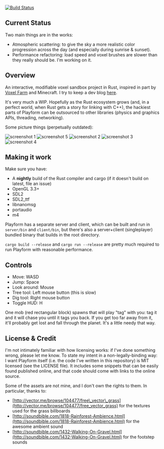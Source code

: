 [![Build Status](https://travis-ci.org/bfops/playform.svg?branch=master)](https://travis-ci.org/bfops/playform)

## Current Status

Two main things are in the works:

  * Atmospheric scattering: to give the sky a more realistic color progression across the day (and especially during sunrise & sunset).
  * Performance refactoring: load speed and voxel brushes are slower than they really should be. I'm working on it.

## Overview

An interactive, modifiable voxel sandbox project in Rust, inspired in part by [Voxel Farm](http://procworld.blogspot.com/) and Minecraft. I try to keep a dev blog [here](http://playformdev.blogspot.com/).

It's very much a WIP. Hopefully as the Rust ecosystem grows (and, in a perfect world, when Rust gets a story for linking with C++),
the hackiest parts of Playform can be outsourced to other libraries (physics and graphics APIs, threading, networking).

Some picture things (perpetually outdated):

![screenshot 1](/../screenshots/screenshots/screenshot1.png?raw=true)
![screenshot 5](/../screenshots/screenshots/screenshot5.png?raw=true)
![screenshot 2](/../screenshots/screenshots/screenshot2.png?raw=true)
![screenshot 3](/../screenshots/screenshots/screenshot3.png?raw=true)
![screenshot 4](/../screenshots/screenshots/screenshot4.png?raw=true)

## Making it work

Make sure you have:

  * A **nightly** build of the Rust compiler and cargo (if it doesn't build on latest, file an issue)
  * OpenGL 3.3+
  * SDL2
  * SDL2\_ttf
  * libnanomsg
  * portaudio
  * m4

Playform has a separate server and client, which can be built and run in `server/bin` and `client/bin`,
but there's also a server+client (singleplayer) bundled binary that builds in the root directory.

`cargo build --release` and `cargo run --release` are pretty much required to run Playform with reasonable performance.

## Controls

  * Move: WASD
  * Jump: Space
  * Look around: Mouse
  * Tree tool: Left mouse button (this is slow)
  * Dig tool: Right mouse button
  * Toggle HUD: H

One mob (red rectangular block) spawns that will play "tag" with you: tag it and it will chase you until it tags you back. If you get too far away from it, it'll probably get lost and fall through the planet. It's a little needy that way.

## License & Credit

I'm not intimately familiar with how licensing works: if I've done something wrong, please let me know. To state my intent in a non-legally-binding way: I want Playform itself (i.e. the code I've written in this repository) is MIT licensed (see the LICENSE file).
It includes some snippets that can be easily found published online, and that code should come with links to the online source.

Some of the assets are not mine, and I don't own the rights to them. In particular, thanks to:

  * [http://vector.me/browse/104477/free\_vector\_grass](http://vector.me/browse/104477/free_vector_grass) for the textures used for the grass billboards
  * [http://soundbible.com/1818-Rainforest-Ambience.html](http://soundbible.com/1818-Rainforest-Ambience.html) for the awesome ambient sound
  * [http://soundbible.com/1432-Walking-On-Gravel.html](http://soundbible.com/1432-Walking-On-Gravel.html) for the footstep sounds
